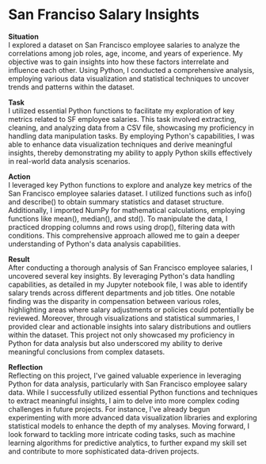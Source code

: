 # San Franciso Salary Insights 

**Situation**<br>
I explored a dataset on San Francisco employee salaries to analyze the correlations among job roles, age, income, and years of experience. My objective was to gain insights into how these factors interrelate and influence each other. Using Python, I conducted a comprehensive analysis, employing various data visualization and statistical techniques to uncover trends and patterns within the dataset. 

**Task**<br>
I utilized essential Python functions to facilitate my exploration of key metrics related to SF employee salaries. This task involved extracting, cleaning, and analyzing data from a CSV file, showcasing my proficiency in handling data manipulation tasks. By employing Python's capabilities, I was able to enhance data visualization techniques and derive meaningful insights, thereby demonstrating my ability to apply Python skills effectively in real-world data analysis scenarios.

**Action**<br>
I leveraged key Python functions to explore and analyze key metrics of the San Francisco employee salaries dataset. I utilized functions such as info() and describe() to obtain summary statistics and dataset structure. Additionally, I imported NumPy for mathematical calculations, employing functions like mean(), median(), and std(). To manipulate the data, I practiced dropping columns and rows using drop(), filtering data with conditions. This comprehensive approach allowed me to gain a deeper understanding of Python's data analysis capabilities.

**Result**<br>
After conducting a thorough analysis of San Francisco employee salaries, I uncovered several key insights. By leveraging Python's data handling capabilities, as detailed in my Jupyter notebook file, I was able to identify salary trends across different departments and job titles. One notable finding was the disparity in compensation between various roles, highlighting areas where salary adjustments or policies could potentially be reviewed. Moreover, through visualizations and statistical summaries, I provided clear and actionable insights into salary distributions and outliers within the dataset. This project not only showcased my proficiency in Python for data analysis but also underscored my ability to derive meaningful conclusions from complex datasets. 

**Reflection**<br>
Reflecting on this project, I've gained valuable experience in leveraging Python for data analysis, particularly with San Francisco employee salary data. While I successfully utilized essential Python functions and techniques to extract meaningful insights, I aim to delve into more complex coding challenges in future projects. For instance, I've already begun experimenting with more advanced data visualization libraries and exploring statistical models to enhance the depth of my analyses. Moving forward, I look forward to tackling more intricate coding tasks, such as machine learning algorithms for predictive analytics, to further expand my skill set and contribute to more sophisticated data-driven projects.
